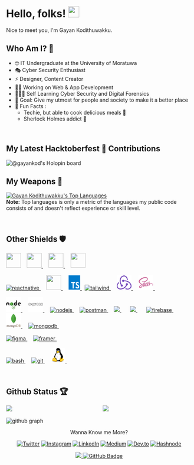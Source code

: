 # Hello, folks! <img src="https://raw.githubusercontent.com/MartinHeinz/MartinHeinz/master/wave.gif" width="30px" height="30px">

Nice to meet you, I'm Gayan Kodithuwakku.

## Who Am I? 🤠

- 🤓 IT Undergraduate at the University of Moratuwa 
- 🎭 Cyber Security Enthusiast
- ⚡ Designer, Content Creator
- 👩‍💻 Working on Web & App Development 
- 🕵🏻‍♂️ Self Learning Cyber Security and Digital Forensics
- 🎯 Goal: Give my utmost for people and society to make it a better place 
- 💌 Fun Facts : 
    - Techie, but able to cook delicious meals 🐼 
    - Sherlock Holmes addict 🙂

<br/>

## My Latest Hacktoberfest 🎃 Contributions
![@gayankod's Holopin board](https://holopin.me/gayankod)



## My Weapons 🌟

<!-- [![Top Langs](https://github-readme-stats.vercel.app/api/top-langs/?username=gayankod&theme=react&langs_count=8)](https://github.com/gayankod/github-readme-stats) -->
 <a href="https://github.com/GayanKod/github-readme-stats"><img alt="Gayan Kodithuwakku's Top Languages" src="https://github-readme-stats.vercel.app/api/top-langs/?username=GayanKod&langs_count=8&count_private=true&layout=compact&theme=react" /></a>
  <br/>
  <b>Note:</b> Top languages is only a metric of the languages my public code consists of and doesn't reflect experience or skill level.


<br>

## Other Shields 🛡

<p align="left">
    <a href="https://www.java.com" target="_blank"> <img src="https://img.icons8.com/color/48/000000/java-coffee-cup-logo.png" width="40" height="40"/></a>&nbsp; &nbsp;
    <a href="https://www.cprogramming.com/" target="_blank"><img src="https://img.icons8.com/color/48/000000/c-programming.png" width="40" height="40"/> </a>&nbsp; &nbsp;
    <a href="https://www.python.org" target="_blank"> <img src="https://img.icons8.com/color/48/000000/python.png" width="40" height="40"/> </a>&nbsp; &nbsp;
    <a href="https://docs.microsoft.com/en-us/dotnet/csharp/" target="_blank"> <img src="https://cdn.cdnlogo.com/logos/c/27/c.svg" width="40" height="40"/> </a>
    <br />
    <br />
    <a href="https://reactnative.dev/" target="_blank" rel="noreferrer"> <img src="https://reactnative.dev/img/header_logo.svg" alt="reactnative" width="40" height="40"/> </a> &nbsp; &nbsp;
    <a href="https://developer.mozilla.org/en-US/docs/Web/JavaScript" target="_blank"> <img src="https://img.icons8.com/color/48/000000/javascript.png" width="40" height="40"/> </a>&nbsp; &nbsp;
    <a href="https://www.typescriptlang.org/" target="_blank" rel="noreferrer"> <img src="https://raw.githubusercontent.com/devicons/devicon/master/icons/typescript/typescript-original.svg" alt="typescript" width="32" height="40"/> </a> &nbsp;
    <a href="https://tailwindcss.com/" target="_blank" rel="noreferrer"> <img src="https://www.vectorlogo.zone/logos/tailwindcss/tailwindcss-icon.svg" alt="tailwind" width="40" height="40"/> </a> &nbsp; &nbsp;
    <a href="https://redux.js.org" target="_blank" rel="noreferrer"> <img src="https://raw.githubusercontent.com/devicons/devicon/master/icons/redux/redux-original.svg" alt="redux" width="40" height="40"/> </a> &nbsp; &nbsp;
    <a href="https://sass-lang.com" target="_blank" rel="noreferrer"> <img src="https://raw.githubusercontent.com/devicons/devicon/master/icons/sass/sass-original.svg" alt="sass" width="40" height="40"/> </a> &nbsp; &nbsp;
    <br />
    <br />
    <a href="https://nodejs.org" target="_blank" rel="noreferrer"> <img src="https://raw.githubusercontent.com/devicons/devicon/master/icons/nodejs/nodejs-original-wordmark.svg" alt="nodejs" width="40" height="40"/> </a> &nbsp; &nbsp;
    <a href="https://expressjs.com" target="_blank" rel="noreferrer"> <img src="https://raw.githubusercontent.com/devicons/devicon/master/icons/express/express-original-wordmark.svg" alt="express" width="40" height="40"/> </a> &nbsp; &nbsp;
    <a href="https://dotnet.microsoft.com/en-us/" target="_blank" rel="noreferrer"> <img src="https://upload.wikimedia.org/wikipedia/commons/thumb/7/7d/Microsoft_.NET_logo.svg/1200px-Microsoft_.NET_logo.svg.png" alt="nodejs" width="40" height="40"/> </a> &nbsp; &nbsp;
    <a href="https://postman.com" target="_blank" rel="noreferrer"> <img src="https://www.vectorlogo.zone/logos/getpostman/getpostman-icon.svg" alt="postman" width="40" height="40"/> </a> &nbsp; &nbsp;
    <a style="padding-right:8px;" href="https://www.mysql.com/" target="_blank"> <img src="https://img.icons8.com/fluent/50/000000/mysql-logo.png" height="40"/> </a>&nbsp; &nbsp;
    <a style="padding-right:8px;" href="https://www.microsoft.com/en-us/sql-server/" target="_blank"> <img src="https://seeklogo.com/images/M/microsoft-sql-server-logo-96AF49E2B3-seeklogo.com.png" height="40"/> </a>&nbsp; &nbsp;
    <a href="https://firebase.google.com/" target="_blank" rel="noreferrer"> <img src="https://www.vectorlogo.zone/logos/firebase/firebase-icon.svg" alt="firebase" width="40" height="40"/> </a> &nbsp; &nbsp;
    <a href="https://www.mongodb.com/" target="_blank" rel="noreferrer"> <img src="https://raw.githubusercontent.com/devicons/devicon/master/icons/mongodb/mongodb-original-wordmark.svg" alt="mongodb" width="40" height="40"/> </a> &nbsp; &nbsp;
    <a href="https://www.sanity.io/" target="_blank" rel="noreferrer"> <img src="https://repository-images.githubusercontent.com/252413723/e6f28180-8882-11ea-9e76-78d72dfa2af0" alt="mongodb" width="40" height="40"/> </a> &nbsp; &nbsp;
    <br />
    <br />
    <a href="https://www.figma.com/" target="_blank" rel="noreferrer"> <img src="https://www.vectorlogo.zone/logos/figma/figma-icon.svg" alt="figma" width="40" height="40"/> </a> &nbsp; &nbsp;
    <a href="https://www.framer.com/" target="_blank" rel="noreferrer"> <img src="https://www.vectorlogo.zone/logos/framer/framer-icon.svg" alt="framer" width="40" height="40"/> </a> &nbsp; &nbsp;
    <br />
    <br />
    <a href="https://www.gnu.org/software/bash/" target="_blank" rel="noreferrer"> <img src="https://www.vectorlogo.zone/logos/gnu_bash/gnu_bash-icon.svg" alt="bash" width="40" height="40"/> </a> &nbsp; &nbsp;
    <a href="https://git-scm.com/" target="_blank" rel="noreferrer"> <img src="https://www.vectorlogo.zone/logos/git-scm/git-scm-icon.svg" alt="git" width="40" height="40"/> </a> &nbsp; &nbsp;
    <a href="https://www.linux.org/" target="_blank" rel="noreferrer"> <img src="https://raw.githubusercontent.com/devicons/devicon/master/icons/linux/linux-original.svg" alt="linux" width="40" height="40"/> </a> &nbsp; &nbsp;
</p>

<br>

 
## Github Status 🏆

<img  src="https://github-readme-stats.vercel.app/api?username=gayankod&count_private=true&show_icons=true&hide_border=true&theme=react&hide_border=true&bg_color=0D1117" width="48%" align="right" >

<img  src="https://github-readme-streak-stats.herokuapp.com/?user=GayanKod&theme=black-ice&hide_border=true&stroke=0000&background=060A0CD0" width="48%" >
<br>

![github graph](https://activity-graph.herokuapp.com/graph?username=GayanKod&bg_color=0D1117&color=5BCDEC&line=5BCDEC&point=FFFFFF&hide_border=true")
<br>

<p align="center">Wanna Know me More?</p>

<p align="center">
 
<a href="https://twitter.com/GayanKodX" target="_blank">
<img src="https://img.shields.io/badge/-Twitter-%231DA1F2" alt="Twitter" /></a> 

<a href="https://www.instagram.com/gayankod" target="_blank">
<img src="https://img.shields.io/badge/-Instagram-%23df193d" alt="Instagram" /></a>  

<a href="https://www.linkedin.com/in/gayankod/" target="_blank">
<img src="https://img.shields.io/badge/-LinkedIn-%233781da" alt="LinkedIn"/></a>
    
<a href="https://gayankod.medium.com/" target="_blank">
<img src="https://img.shields.io/badge/-Medium-%2337817f" alt="Medium" /></a>

<a href="https://dev.to/gayankod" target="_blank">
<img src="https://img.shields.io/badge/-Dev.to-%23000000" alt="Dev.to" /></a> 

<a href="https://gayankod.hashnode.dev/" target="_blank">
<img src="https://img.shields.io/badge/-Hashnode-%232962ff" alt="Hashnode" /></a>   

</p>

<p align="center">
<a href="https://github.com/Meghna-DAS/github-profile-views-counter">
    <img src="https://komarev.com/ghpvc/?username=GayanKod">
</a>
<a href="https://github.com/GayanKod?tab=followers"><img src="https://img.shields.io/github/followers/GayanKod?label=Followers&style=social" alt="GitHub Badge"></a>
</p>
